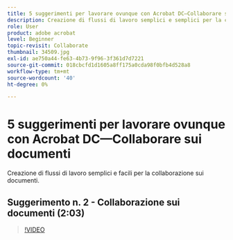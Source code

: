 ```yaml
---
title: 5 suggerimenti per lavorare ovunque con Acrobat DC—Collaborare sui documenti
description: Creazione di flussi di lavoro semplici e semplici per la collaborazione su documenti
role: User
product: adobe acrobat
level: Beginner
topic-revisit: Collaborate
thumbnail: 34509.jpg
exl-id: ae750a44-fe63-4b73-9f96-3f361d7d7221
source-git-commit: 018cbcfd1d1605a8ff175a0cda98f0bfb4d528a8
workflow-type: tm+mt
source-wordcount: '40'
ht-degree: 0%

---
```


# 5 suggerimenti per lavorare ovunque con Acrobat DC—Collaborare sui documenti

Creazione di flussi di lavoro semplici e facili per la collaborazione sui documenti.

## Suggerimento n. 2 - Collaborazione sui documenti (2:03)

>[!VIDEO](https://video.tv.adobe.com/v/34509)
